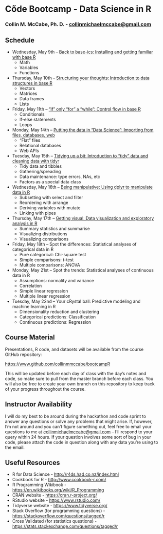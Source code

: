 # Cőde Bootcamp - Data Science in R
### Collin M. McCabe, Ph. D. - collinmichaelmccabe@gmail.com

## Schedule
* Wednesday, May 9th – [Back to base-ics: Installing and getting familiar with base R](/day1)
  * Math
  * Variables
  * Functions
* Thursday, May 10th – [Structuring your thoughts: Introduction to data structures in base R](/day2)
  * Vectors
  * Matrices
  * Data frames
  * Lists
* Friday, May 11th – [“if” only “for” a “while”: Control flow in base R](/day3)
  * Conditionals
  * If-else statements
  * Loops
* Monday, May 14th – [Putting the data in “Data Science”: Importing from files, databases, web](/day4)
  * “Flat” files
  * Relational databases
  * Web APIs
* Tuesday, May 15th – [Tidying up a bit: Introduction to “tidy” data and cleaning data with tidyr](/day5)
  * Tidy data and tibbles
  * Gathering/spreading
  * Data maintenance: type errors, NAs, etc
  * Factors as a special data class
* Wednesday, May 16th – [Being manipulative: Using dplyr to manipulate data in R](/day6)
  * Subsetting with select and filter
  * Reordering with arrange
  * Deriving variables with mutate
  * Linking with pipes
* Thursday, May 17th – [Getting visual: Data visualization and exploratory analysis in R](/day7)
  * Summary statistics and summarise
  * Visualizing distributions
  * Visualizing comparisons
* Friday, May 18th – Spot the differences: Statistical analyses of categorical data in R
  * Pure categorical: Chi-square test
  * Simple comparisons: t-test
  * Multiple comparisons: ANOVA
* Monday, May 21st – Spot the trends: Statistical analyses of continuous data in R
  * Assumptions: normality and variance
  * Correlation
  * Simple linear regression
  * Multiple linear regression
* Tuesday, May 22nd – Your cRystal ball: Predictive modeling and machine learning in R
  * Dimensionality reduction and clustering
  * Categorical predictions: Classification
  * Continuous predictions: Regression

## Course Material
Presentations, R code, and datasets will be available from the course GitHub repository:

https://www.github.com/collinmmccabe/bootcampR

This will be updated before each day of class with the day’s notes and code, so make sure to pull
from the master branch before each class. You will also be free to create your own branch on this
repository to keep track of your progress throughout the course.

## Instructor Availability
I will do my best to be around during the hackathon and code sprint to answer any questions or
solve any problems that might arise. If, however, I’m not around and you can’t figure something
out, feel free to email your questions to me at collinmichaelmccabe@gmail.com – I’ll respond to
your query within 24 hours. If your question involves some sort of bug in your code, please attach
the code in question along with any data you’re using to the email.

## Useful Resources
* R for Data Science - http://r4ds.had.co.nz/index.html
* Cookbook for R - http://www.cookbook-r.com/
* R Programming Wikibook - https://en.wikibooks.org/wiki/R_Programming
* CRAN website - https://cran.r-project.org/
* RStudio website - https://www.rstudio.com/
* Tidyverse website - https://www.tidyverse.org/
* Stack Overflow (for programming questions) - https://stackoverflow.com/questions/tagged/r
* Cross Validated (for statistics questions) - https://stats.stackexchange.com/questions/tagged/r
